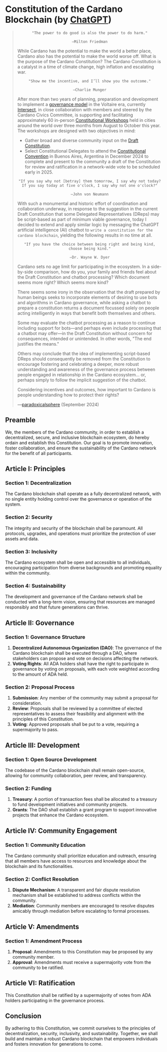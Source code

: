 # Constitution of the Cardano Blockchain (by [ChatGPT](https://openai.com/chatgpt/))

<blockquote>

<p align="center">
    <code>"The power to do good is also the power to do harm."</code>
  </p>
  <p align="center">
    <code>—Milton Friedman</code>
  </p>

  <p>While Cardano has the potential to make the world a better place, Cardano also has the potential to make the world worse off. What is the purpose of the Cardano Constitution? The Cardano Constitution is a catalyst in a time of climate change, high inflation and escalating war.</p>
  <p align="center">
    <code>"Show me the incentive, and I’ll show you the outcome."</code>
  </p>
  <p align="center">
    <code>—Charlie Munger</code>
  </p>
  <p>After more than two years of planning, preparation and development to implement a <a href="https://cardano.org/governance">governance model</a> in the Voltaire era, currently <a href="https://docs.intersectmbo.org/cardano/cardano-governance/cardano-constitution/draft-cardano-constitution/drafting-the-constitution-constitutional-workshops">Intersect</a>, in close collaboration with members and steered by the Cardano Civics Committee, is supporting and facilitating approximately 60 in-person <a href="https://lu.ma/constitution">Constitutional Workshops</a> held in cities around the world over three months from August to October this year. The workshops are designed with two objectives in mind:</p>
  
  <ul>
    <li>Gather broad and diverse community input on the <a href="https://github.com/IntersectMBO/draft-constitution/blob/main/README.md">Draft Constitution</a>.</li>
    <li>Select Constitutional Delegates to attend the <a href="https://www.emurgo.io/press-news/what-to-know-about-the-cardano-constitutional-convention-intersect/">Constitutional Convention</a> in Buenos Aires, Argentina in December 2024 to complete and present to the community a draft of the Constitution for review and ratification in a network-wide vote to be scheduled early in 2025.</li>
  </ul>

  <p align="center">
    <code>"If you say why not [betray] them tomorrow, I say why not today? If you say today at five o'clock, I say why not one o'clock?"</code>
  </p>
  <p align="center">
    <code>—John von Neumann</code>
  </p>

  <p>With such a monumental and historic effort of coordination and collaboration underway, in response to the suggestion in the current Draft Constitution that some Delegated Representatives (DReps) may be script-based as part of minimum viable governance, today I decided to extend and apply similar logic by messaging the ChatGPT artificial intelligence (AI) chatbot to <code>write a constitution for the cardano blockchain</code>, yielding the following results in no time at all.</p>

  <p align="center">
    <code>"If you have the choice between being right and being kind, choose being kind."</code>
  </p>
  <p align="center">
    <code>—Dr. Wayne W. Dyer</code>
  </p>
  
  <p>Cardano sets no age limit for participating in the ecosystem. In a side-by-side comparison, how do you, your family and friends feel about the Draft Constitution and chatbot processing? Which document seems more right? Which seems more kind?</p>
  
  <p>There seems some irony in the observation that the draft prepared by human beings seeks to incorporate elements of desiring to use bots and algorithms in Cardano governance, while asking a chatbot to prepare a constitution returns a document focussed solely on people acting intelligently in ways that benefit both themselves and others.</p>
    
  <p>Some may evaluate the chatbot processing as a reason to continue including support for bots—and perhaps even include processing that a chatbot may offer—in the Draft Constitution without concern for consequences, intended or unintended. In other words, "The end justifies the means."</p>
    
  <p>Others may conclude that the idea of implementing script-based DReps should consequently be removed from the Constitution to encourage fostering and celebrating a deeper, more robust understanding and awareness of the governance process between people engaged in relationship in the Cardano ecosystem... or, perhaps simply to follow the implicit suggestion of the chatbot.</p>
    
  <p>Considering incentives and outcomes, how important to Cardano is people understanding how to protect their rights?</p>
  
  <p>—<a href="https://change.paradoxicalsphere.com">paradoxicalsphere</a> (September 2024)</p>
</blockquote>

## Preamble

We, the members of the Cardano community, in order to establish a decentralized, secure, and inclusive blockchain ecosystem, do hereby ordain and establish this Constitution. Our goal is to promote innovation, foster collaboration, and ensure the sustainability of the Cardano network for the benefit of all participants.

## Article I: Principles

### Section 1: Decentralization
The Cardano blockchain shall operate as a fully decentralized network, with no single entity holding control over the governance or operation of the system.

### Section 2: Security
The integrity and security of the blockchain shall be paramount. All protocols, upgrades, and operations must prioritize the protection of user assets and data.

### Section 3: Inclusivity
The Cardano ecosystem shall be open and accessible to all individuals, encouraging participation from diverse backgrounds and promoting equality within the community.

### Section 4: Sustainability
The development and governance of the Cardano network shall be conducted with a long-term vision, ensuring that resources are managed responsibly and that future generations can thrive.

## Article II: Governance

### Section 1: Governance Structure
1. **Decentralized Autonomous Organization (DAO)**: The governance of the Cardano blockchain shall be executed through a DAO, where stakeholders can propose and vote on decisions affecting the network.
2. **Voting Rights**: All ADA holders shall have the right to participate in governance by voting on proposals, with each vote weighted according to the amount of ADA held.

### Section 2: Proposal Process
1. **Submission**: Any member of the community may submit a proposal for consideration.
2. **Review**: Proposals shall be reviewed by a committee of elected representatives to assess their feasibility and alignment with the principles of this Constitution.
3. **Voting**: Approved proposals shall be put to a vote, requiring a supermajority to pass.

## Article III: Development

### Section 1: Open Source Development
The codebase of the Cardano blockchain shall remain open-source, allowing for community collaboration, peer review, and transparency.

### Section 2: Funding
1. **Treasury**: A portion of transaction fees shall be allocated to a treasury to fund development initiatives and community projects.
2. **Grants**: The DAO shall establish a grant program to support innovative projects that enhance the Cardano ecosystem.

## Article IV: Community Engagement

### Section 1: Community Education
The Cardano community shall prioritize education and outreach, ensuring that all members have access to resources and knowledge about the blockchain and its functionalities.

### Section 2: Conflict Resolution
1. **Dispute Mechanism**: A transparent and fair dispute resolution mechanism shall be established to address conflicts within the community.
2. **Mediation**: Community members are encouraged to resolve disputes amicably through mediation before escalating to formal processes.

## Article V: Amendments

### Section 1: Amendment Process
1. **Proposal**: Amendments to this Constitution may be proposed by any community member.
2. **Approval**: Amendments must receive a supermajority vote from the community to be ratified.

## Article VI: Ratification

This Constitution shall be ratified by a supermajority of votes from ADA holders participating in the governance process.

## Conclusion

By adhering to this Constitution, we commit ourselves to the principles of decentralization, security, inclusivity, and sustainability. Together, we shall build and maintain a robust Cardano blockchain that empowers individuals and fosters innovation for generations to come.
